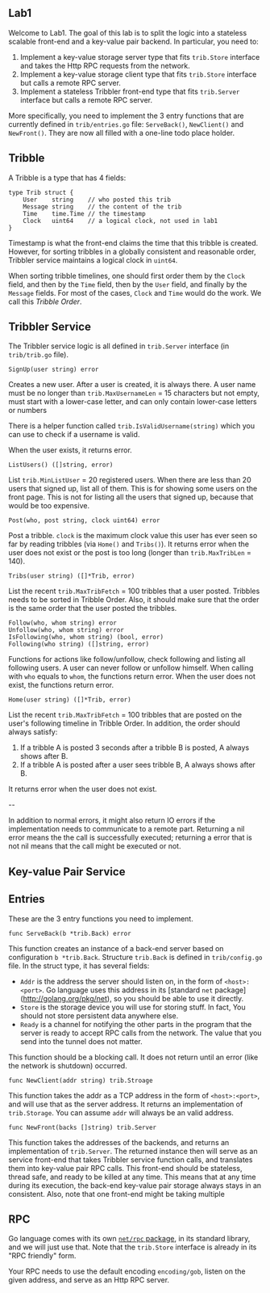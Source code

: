 ## Lab1

Welcome to Lab1. The goal of this lab is to split the logic into a stateless
scalable front-end and a key-value pair backend. In particular, you need
to:

1. Implement a key-value storage server type that fits `trib.Store` interface
   and takes the Http RPC requests from the network.
2. Implement a key-value storage client type that fits `trib.Store` interface
   but calls a remote RPC server.
3. Implement a stateless Tribbler front-end type that fits `trib.Server` interface
   but calls a remote RPC server.

More specifically, you need to implement the 3 entry functions that are currently defined
in `trib/entries.go` file: `ServeBack()`, `NewClient()` and `NewFront()`. They
are now all filled with a one-line todo place holder.

## Tribble

A Tribble is a type that has 4 fields:

```
type Trib struct {
	User    string    // who posted this trib
	Message string    // the content of the trib
	Time    time.Time // the timestamp
	Clock   uint64    // a logical clock, not used in lab1
}
```

Timestamp is what the front-end claims the
time that this tribble is created. However, for sorting
tribbles in a globally consistent and reasonable order,
Tribbler service maintains a logical clock in `uint64`.

When sorting tribble timelines, one should first
order them by the `Clock` field, and then by the `Time` field,
then by the `User` field, and finally by the `Message` fields.
For most of the cases, `Clock` and `Time` would do the work.
We call this *Tribble Order*.

## Tribbler Service

The Tribbler service logic is all defined in `trib.Server` interface
(in `trib/trib.go` file).

```
SignUp(user string) error
```

Creates a new user. After a user is created, it is always there.
A user name must be no longer than `trib.MaxUsernameLen` = 15
characters but not empty, must start with a lower-case letter,
and can only contain lower-case letters or numbers

There is a helper function called `trib.IsValidUsername(string)`
which you can use to check if a username is valid.

When the user exists, it returns error.

```
ListUsers() ([]string, error)
```

List `trib.MinListUser` = 20 registered users.
When there are less than 20 users that
signed up, list all of them. This is for showing some users on
the front page. This is not for listing all the users that signed
up, because that would be too expensive.

```
Post(who, post string, clock uint64) error
```

Post a tribble. `clock` is the maximum clock value this user
has ever seen so far by reading tribbles
(via `Home()` and `Tribs()`).
It returns error when the user does not exist or the post
is too long (longer than `trib.MaxTribLen` = 140).

```
Tribs(user string) ([]*Trib, error)
```

List the recent `trib.MaxTribFetch` = 100 tribbles that a user
posted. Tribbles needs to be sorted in Tribble Order. Also,
it should make sure that the order is the same order
that the user posted the tribbles.

```
Follow(who, whom string) error
Unfollow(who, whom string) error
IsFollowing(who, whom string) (bool, error)
Following(who string) ([]string, error)
```

Functions for actions like follow/unfollow, check following
and listing all following users. A user can never
follow or unfollow himself. When calling with `who` equals
to `whom`, the functions return error. When the user
does not exist, the functions return error.

```
Home(user string) ([]*Trib, error)
```

List the recent `trib.MaxTribFetch` = 100 tribbles that are
posted on the user's following timeline in Tribble Order.
In addition, the order should always satisfy:

1. If a tribble A is posted 3 seconds after a tribble B is
posted, A always shows after B.
2. If a tribble A is posted after a user sees tribble B,
A always shows after B.

It returns error when the user does not exist.

--

In addition to normal errors, it might also return IO errors
if the implementation needs to communicate to a remote part.
Returning a nil error means the the call is successfully
executed; returning a error that is not nil means that
the call might be executed or not.

## Key-value Pair Service



## Entries

These are the 3 entry functions you need to implement.

```
func ServeBack(b *trib.Back) error
```
This function creates an instance of a back-end server based on configuration
`b *trib.Back`. Structure `trib.Back` is defined in `trib/config.go` file.
In the struct type, it has several fields:

- `Addr` is the address the server should listen on, in
the form of `<host>:<port>`. Go language uses this address in its [standard
`net` package] (http://golang.org/pkg/net), so you should be able to use it
directly.  
- `Store` is the storage device you will use for storing stuff. In fact,
You should not store persistent data anywhere else.
- `Ready` is a channel for notifying the other parts in the program that the
server is ready to accept RPC calls from the network. The value that you
send into the tunnel does not matter.

This function should be a blocking call. It does not return until an error
(like the network is shutdown) occurred.

```
func NewClient(addr string) trib.Stroage
```

This function takes the addr as a TCP address in the form of `<host>:<port>`,
and will use that as the server address. It returns an implementation of
`trib.Storage`. You can assume `addr` will always be an valid address.

```
func NewFront(backs []string) trib.Server
```

This function takes the addresses of the backends, and returns an implementation
of `trib.Server`. The returned instance then will serve as an service front-end
that takes Tribbler service function calls, and translates them into key-value
pair RPC calls. This front-end should be stateless, thread safe, and ready
to be killed at any time. This means that at any time during its execution,
the back-end key-value pair storage always stays in an consistent. Also, note
that one front-end might be taking multiple

## RPC

Go language comes with its own
[`net/rpc` package](http://golang.org/pkg/net/rpc),
in its standard library, and we will just use that.
Note that the `trib.Store` interface is already in its "RPC friendly" form.

Your RPC needs to use the default encoding `encoding/gob`, listen on the given
address, and serve as an Http RPC server.
